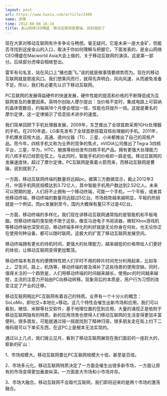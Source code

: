 ```yaml
---
layout: post
url: https://www.huxiu.com/article/2409
name: 虎嗅
time: 2012-08-06 16:16
title: 金山网络CEO傅盛：移动互联网是曹操，说到就到了
---
```

现在大家对移动互联网有许多争论与畅想。毫无疑问，它是未来一座大金矿，但能否寻找到这座金山的入口，取决于你如何理解与把握它。下面发表的，是金山网络CEO傅盛在Macworld Asia大会上做的、关于移动互联网的演讲。这是第一部分。后续部分虎嗅会相继登出。

雷军有句名言，站在风口上“猪也能飞。”说的就是做事情要顺势而为。现在的移动互联网就是那座风口。我们想乘风而行，就得先弄明白，风向风速，从而避免准备不足。所以，我们有必要先认识下移动互联网。

PC互联网的发展得益硬件的快速发展，硬件性能的提高和价格的不断降低成为互联网普及的重要因素。英特尔创始人摩尔提出：当价格不变时，集成电路上可容纳的晶体管数目，约每隔18个月便会增加一倍，性能也将提升一倍。这就是著名的摩尔定律，这一定律揭示了信息技术进步的速度。

我们简单回顾下手机处理器发展，2009年，东芝推出了全球首款采用1GHz处理器的手机，在2010年底，LG率先发布了全球首款搭载双核处理器的手机。2011年，手机爆发双核大战，高通、德州仪器（TI）、三星、小米都推出了自己的双核产 品。而今年，四核手机又称为业界的竞争的焦点，nVIDIA公司推出了Tegra 3四核平台，三星，华为，HTC，魅族等纷纷发布四核手机产品。拥有更强大处理能力的八核手机已经箭在弦上。与此同时，智能手机的价格却一路走低。移动互联网的发展速度快，超过了摩尔定律。PC互联网是乘着火箭而来，而移动互联网是曹操，说到就到了。

一方面，移动互联网终端的数量将远超pc。据第三方数据显示，截止2012年3月，中国手机网民规模达到3.72亿人，其中智能手机用户数达到2.52亿人。未来可以预期的是，人们将不止拥有一个移动终端，可能一个手机，一个平板，或者其他移动终端，移动终端的数量将远超过5亿台。市场趋势越来越明显，平板的热销就是一个例证。而pc发展到至今，国内大概保有量只不过是4亿台。

一方面，移动终端的多样化。我们现在讲移动互联网通常指的是智能机和平板电脑。但移动终端的类型绝不限于这些，像亚马逊电子书阅读器，微软Xbox游戏机等移动终端也深受欢迎。移动终端多样化的利好就是无论你身在何处，也无论你正在使用何种设备，都可以随时联网，这极大的扩宽了移动互联网发展空间。

移动终端拥有更长的待机时间，更强大的处理能力，越来越低的价格带给人们更好的体验，让移动互联网变得更加繁茂。

移动终端本有具有的便携特性把人们平时不用的碎片时间充分利用起来，比如车上，卫生间，路上，机场等，移动终端的普及填补了这些场景的使用空缺。同时，值得关注的一个趋势是，人们用移动终端的时间越来越长，使用pc的时间越来越短，主流的注意力开始由PC向移动转移。现象背后的本质是，用户行为习惯的改变注定了产业的迁移。

移动互联网相比PC互联网有着自己的特质。业界有一个十分火的概念：SoLoMo，即社交+本地化+移动。这几个特性会催生出新市场和应用。我们可以看到，微信、米聊等社交软件，基于地理位置的签到应用，大量的涌现正是依附于移动互联网独有的特质。新的应用场景也使得人们移动互联网的生活变得更加丰富便利。很多朋友，可能就通过摇一摇就找到了精神归宿，很多朋友走在街上扫下二维码就可以下单买东西，在这PC上是根本无法实现的。

通过以上几点，我们拨云见月，看到了移动互联网展现在我们面前的一座巨大的，崭新的矿山：

1、市场规模大。移动互联网要比PC互联网规模大十倍，甚至是百倍。

2、市场多元化。移动互联网特质决定了一方面会催生出很多新市场，一方面让原有的市场变得更加垂直纵深。一方面是大市场和小市场并存。

3、市场大融合。移动互联网不会取代互联网，我们即将迎来的是两个市场的激荡融合。

